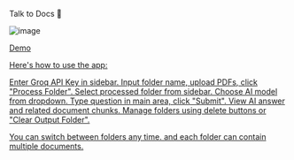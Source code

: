 Talk to Docs 📑

![image](https://github.com/user-attachments/assets/a9013ff3-a379-4c14-8e1e-f177f781a9ae)

<a href="https://dqh5zfmznrzl22c35oterm.streamlit.app/">Demo

Here's how to use the app:

Enter Groq API Key in sidebar.
Input folder name, upload PDFs, click "Process Folder".
Select processed folder from sidebar.
Choose AI model from dropdown.
Type question in main area, click "Submit".
View AI answer and related document chunks.
Manage folders using delete buttons or "Clear Output Folder".


You can switch between folders any time. and each folder can contain multiple documents.
